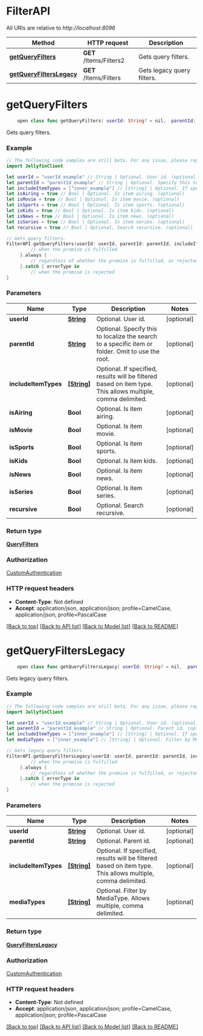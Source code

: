 # FilterAPI

All URIs are relative to *http://localhost:8096*

Method | HTTP request | Description
------------- | ------------- | -------------
[**getQueryFilters**](FilterAPI.md#getqueryfilters) | **GET** /Items/Filters2 | Gets query filters.
[**getQueryFiltersLegacy**](FilterAPI.md#getqueryfilterslegacy) | **GET** /Items/Filters | Gets legacy query filters.


# **getQueryFilters**
```swift
    open class func getQueryFilters( userId: String? = nil,  parentId: String? = nil,  includeItemTypes: [String]? = nil,  isAiring: Bool? = nil,  isMovie: Bool? = nil,  isSports: Bool? = nil,  isKids: Bool? = nil,  isNews: Bool? = nil,  isSeries: Bool? = nil,  recursive: Bool? = nil) -> Promise<QueryFilters>
```

Gets query filters.

### Example 
```swift
// The following code samples are still beta. For any issue, please report via http://github.com/OpenAPITools/openapi-generator/issues/new
import JellyfinClient

let userId = "userId_example" // String | Optional. User id. (optional)
let parentId = "parentId_example" // String | Optional. Specify this to localize the search to a specific item or folder. Omit to use the root. (optional)
let includeItemTypes = ["inner_example"] // [String] | Optional. If specified, results will be filtered based on item type. This allows multiple, comma delimited. (optional)
let isAiring = true // Bool | Optional. Is item airing. (optional)
let isMovie = true // Bool | Optional. Is item movie. (optional)
let isSports = true // Bool | Optional. Is item sports. (optional)
let isKids = true // Bool | Optional. Is item kids. (optional)
let isNews = true // Bool | Optional. Is item news. (optional)
let isSeries = true // Bool | Optional. Is item series. (optional)
let recursive = true // Bool | Optional. Search recursive. (optional)

// Gets query filters.
FilterAPI.getQueryFilters(userId: userId, parentId: parentId, includeItemTypes: includeItemTypes, isAiring: isAiring, isMovie: isMovie, isSports: isSports, isKids: isKids, isNews: isNews, isSeries: isSeries, recursive: recursive).then {
         // when the promise is fulfilled
     }.always {
         // regardless of whether the promise is fulfilled, or rejected
     }.catch { errorType in
         // when the promise is rejected
}
```

### Parameters

Name | Type | Description  | Notes
------------- | ------------- | ------------- | -------------
 **userId** | [**String**](.md) | Optional. User id. | [optional] 
 **parentId** | [**String**](.md) | Optional. Specify this to localize the search to a specific item or folder. Omit to use the root. | [optional] 
 **includeItemTypes** | [**[String]**](String.md) | Optional. If specified, results will be filtered based on item type. This allows multiple, comma delimited. | [optional] 
 **isAiring** | **Bool** | Optional. Is item airing. | [optional] 
 **isMovie** | **Bool** | Optional. Is item movie. | [optional] 
 **isSports** | **Bool** | Optional. Is item sports. | [optional] 
 **isKids** | **Bool** | Optional. Is item kids. | [optional] 
 **isNews** | **Bool** | Optional. Is item news. | [optional] 
 **isSeries** | **Bool** | Optional. Is item series. | [optional] 
 **recursive** | **Bool** | Optional. Search recursive. | [optional] 

### Return type

[**QueryFilters**](QueryFilters.md)

### Authorization

[CustomAuthentication](../README.md#CustomAuthentication)

### HTTP request headers

 - **Content-Type**: Not defined
 - **Accept**: application/json, application/json; profile=CamelCase, application/json; profile=PascalCase

[[Back to top]](#) [[Back to API list]](../README.md#documentation-for-api-endpoints) [[Back to Model list]](../README.md#documentation-for-models) [[Back to README]](../README.md)

# **getQueryFiltersLegacy**
```swift
    open class func getQueryFiltersLegacy( userId: String? = nil,  parentId: String? = nil,  includeItemTypes: [String]? = nil,  mediaTypes: [String]? = nil) -> Promise<QueryFiltersLegacy>
```

Gets legacy query filters.

### Example 
```swift
// The following code samples are still beta. For any issue, please report via http://github.com/OpenAPITools/openapi-generator/issues/new
import JellyfinClient

let userId = "userId_example" // String | Optional. User id. (optional)
let parentId = "parentId_example" // String | Optional. Parent id. (optional)
let includeItemTypes = ["inner_example"] // [String] | Optional. If specified, results will be filtered based on item type. This allows multiple, comma delimited. (optional)
let mediaTypes = ["inner_example"] // [String] | Optional. Filter by MediaType. Allows multiple, comma delimited. (optional)

// Gets legacy query filters.
FilterAPI.getQueryFiltersLegacy(userId: userId, parentId: parentId, includeItemTypes: includeItemTypes, mediaTypes: mediaTypes).then {
         // when the promise is fulfilled
     }.always {
         // regardless of whether the promise is fulfilled, or rejected
     }.catch { errorType in
         // when the promise is rejected
}
```

### Parameters

Name | Type | Description  | Notes
------------- | ------------- | ------------- | -------------
 **userId** | [**String**](.md) | Optional. User id. | [optional] 
 **parentId** | [**String**](.md) | Optional. Parent id. | [optional] 
 **includeItemTypes** | [**[String]**](String.md) | Optional. If specified, results will be filtered based on item type. This allows multiple, comma delimited. | [optional] 
 **mediaTypes** | [**[String]**](String.md) | Optional. Filter by MediaType. Allows multiple, comma delimited. | [optional] 

### Return type

[**QueryFiltersLegacy**](QueryFiltersLegacy.md)

### Authorization

[CustomAuthentication](../README.md#CustomAuthentication)

### HTTP request headers

 - **Content-Type**: Not defined
 - **Accept**: application/json, application/json; profile=CamelCase, application/json; profile=PascalCase

[[Back to top]](#) [[Back to API list]](../README.md#documentation-for-api-endpoints) [[Back to Model list]](../README.md#documentation-for-models) [[Back to README]](../README.md)

